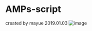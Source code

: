 # AMPs-script
created by mayue 2019.01.03
![image](https://github.com/mayuefine/AMPs-script/blob/master/picture/1547370946659.jpg)
